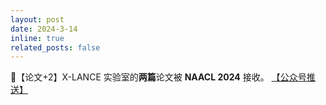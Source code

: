 ```yaml
---
layout: post
date: 2024-3-14
inline: true
related_posts: false
---
```


📃【论文+2】X-LANCE 实验室的**两篇**论文被 **NAACL 2024** 接收。 <a href="https://mp.weixin.qq.com/s/U0O9SxLa2kqJh0IyDeiLYQ"> 【公众号推送】</a>
